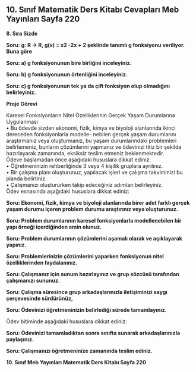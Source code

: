 ## 10. Sınıf Matematik Ders Kitabı Cevapları Meb Yayınları Sayfa 220

**8. Sıra Sizde**

**Soru: g: R → R, g(x) = x2 -2x + 2 şeklinde tanımlı g fonksiyonu veriliyor. Buna göre**

**Soru: a) g fonksiyonunun bire birliğini inceleyiniz.**

**Soru: b) g fonksiyonunun örtenliğini inceleyiniz.**

**Soru: c) g fonksiyonunun tek ya da çift fonksiyon olup olmadığını belirleyiniz.**

**Proje Görevi**

Karesel Fonksiyonların Nitel Özelliklerinin Gerçek Yaşam Durumlarına Uygulanması  
 • Bu ödevde sizden ekonomi, fizik, kimya ve biyoloji alanlarında ikinci dereceden fonksiyonlarla modelle- nebilen gerçek yaşam durumlarını araştırmanız veya oluşturmanız, bu yaşam durumlarındaki problemleri belirlemeniz, bunların çözümlerini yapmanız ve ödevinizi titiz bir şekilde hazırlayarak zamanında, eksiksiz teslim etmeniz beklenmektedir.  
 Ödeve başlamadan önce aşağıdaki hususlara dikkat ediniz:  
 • Öğretmeninizin rehberliğinde 3 veya 4 kişilik gruplara ayrılınız.  
 • Bir çalışma planı oluşturunuz, yapılacak işleri ve çalışma takviminizi bu planda belirtiniz.  
 • Çalışmanızı oluştururken takip edeceğiniz adımları belirleyiniz.  
 Ödev esnasında aşağıdaki hususlara dikkat ediniz:

**Soru: Ekonomi, fizik, kimya ve biyoloji alanlarında birer adet farklı gerçek yaşam durumu içeren problem durumu araştırınız veya oluşturunuz.**

**Soru: Problem durumlarının karesel fonksiyonlarla modellenebilen bir yapı örneği içerdiğinden emin olunuz.**

**Soru: Problem durumlarının çözümlerini aşamalı olarak ve açıklayarak yapınız.**

**Soru: Problemlerinizin çözümlerini yaparken fonksiyonun nitel özelliklerinden faydalanınız.**

**Soru: Çalışmanız için sunum hazırlayınız ve grup sözcüsü tarafından çalışmanızı sununuz.**

**Soru: Çalışma süresince grup arkadaşlarınızla iletişiminizi saygı çerçevesinde sürdürünüz,**

**Soru: Ödevinizi öğretmeninizin belirlediği sürede tamamlayınız.**

Ödev bitiminde aşağıdaki hususlara dikkat ediniz:

**Soru: Ödevinizi tamamladıktan sonra sınıfta sunarak arkadaşlarınızla paylaşınız.**

**Soru: Çalışmanızı öğretmeninize zamanında teslim ediniz.**

**10. Sınıf Meb Yayınları Matematik Ders Kitabı Sayfa 220**